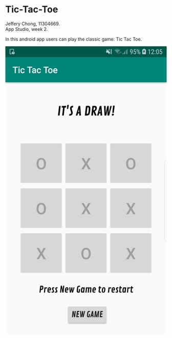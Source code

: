 # Tic-Tac-Toe

Jeffery Chong, 11304669.</br>
App Studio, week 2.

In this android app users can play the classic game: Tic Tac Toe.</br>
 
![Screenshot](Screenshot_TicTacToe.jpg)
